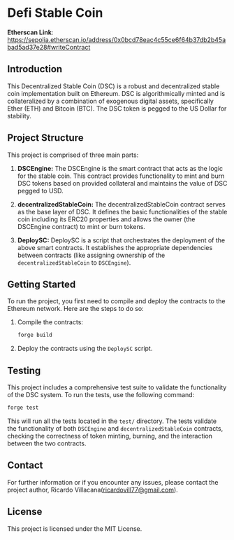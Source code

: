 # Defi Stable Coin

**Etherscan Link**: https://sepolia.etherscan.io/address/0x0bcd78eac4c55ce6f64b37db2b45abad5ad37e28#writeContract

## Introduction

This Decentralized Stable Coin (DSC) is a robust and decentralized stable coin implementation built on Ethereum. DSC is algorithmically minted and is collateralized by a combination of exogenous digital assets, specifically Ether (ETH) and Bitcoin (BTC). The DSC token is pegged to the US Dollar for stability. 

## Project Structure

This project is comprised of three main parts:

1. **DSCEngine:** The DSCEngine is the smart contract that acts as the logic for the stable coin. This contract provides functionality to mint and burn DSC tokens based on provided collateral and maintains the value of DSC pegged to USD.

2. **decentralizedStableCoin:** The decentralizedStableCoin contract serves as the base layer of DSC. It defines the basic functionalities of the stable coin including its ERC20 properties and allows the owner (the DSCEngine contract) to mint or burn tokens.

3. **DeploySC:** DeploySC is a script that orchestrates the deployment of the above smart contracts. It establishes the appropriate dependencies between contracts (like assigning ownership of the `decentralizedStableCoin` to `DSCEngine`).

## Getting Started

To run the project, you first need to compile and deploy the contracts to the Ethereum network. Here are the steps to do so:

1. Compile the contracts: 
    ```sh
   forge build
    ```

2. Deploy the contracts using the `DeploySC` script. 

## Testing

This project includes a comprehensive test suite to validate the functionality of the DSC system. To run the tests, use the following command:

```sh
forge test
```

This will run all the tests located in the `test/` directory. The tests validate the functionality of both `DSCEngine` and `decentralizedStableCoin` contracts, checking the correctness of token minting, burning, and the interaction between the two contracts.

## Contact

For further information or if you encounter any issues, please contact the project author, Ricardo Villacana(ricardovill77@gmail.com).

## License

This project is licensed under the MIT License.
